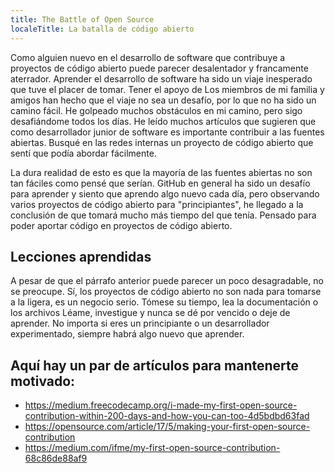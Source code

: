 ```yaml
---
title: The Battle of Open Source
localeTitle: La batalla de código abierto
---
```

Como alguien nuevo en el desarrollo de software que contribuye a proyectos de código abierto puede parecer desalentador y francamente aterrador. Aprender el desarrollo de software ha sido un viaje inesperado que tuve el placer de tomar. Tener el apoyo de Los miembros de mi familia y amigos han hecho que el viaje no sea un desafío, por lo que no ha sido un camino fácil. He golpeado muchos obstáculos en mi camino, pero sigo desafiándome todos los días. He leído muchos artículos que sugieren que como desarrollador junior de software es importante contribuir a las fuentes abiertas. Busqué en las redes internas un proyecto de código abierto que sentí que podía abordar fácilmente.

La dura realidad de esto es que la mayoría de las fuentes abiertas no son tan fáciles como pensé que serían. GitHub en general ha sido un desafío para aprender y siento que aprendo algo nuevo cada día, pero observando varios proyectos de código abierto para "principiantes", he llegado a la conclusión de que tomará mucho más tiempo del que tenía. Pensado para poder aportar código en proyectos de código abierto.

## Lecciones aprendidas

A pesar de que el párrafo anterior puede parecer un poco desagradable, no se preocupe. Sí, los proyectos de código abierto no son nada para tomarse a la ligera, es un negocio serio. Tómese su tiempo, lea la documentación o los archivos Léame, investigue y nunca se dé por vencido o deje de aprender. No importa si eres un principiante o un desarrollador experimentado, siempre habrá algo nuevo que aprender.

## Aquí hay un par de artículos para mantenerte motivado:

*   https://medium.freecodecamp.org/i-made-my-first-open-source-contribution-within-200-days-and-how-you-can-too-4d5bdbd63fad
*   https://opensource.com/article/17/5/making-your-first-open-source-contribution
*   https://medium.com/ifme/my-first-open-source-contribution-68c86de88af9
